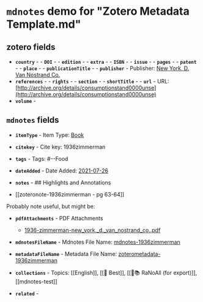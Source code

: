 # `mdnotes` demo for "Zotero Metadata Template.md"

## zotero fields

- **`country`** - - **`DOI`** - - **`edition`** - - **`extra`** - - **`ISBN`** - - **`issue`** - - **`pages`** - - **`patent`** - - **`place`** - - **`publicationTitle`** - - **`publisher`** -  Publisher: [New York, D. Van Nostrand Co.](new-york,-d.-van-nostrand-co.)
- **`references`** - - **`rights`** - - **`section`** - - **`shortTitle`** - - **`url`** -  URL: [http://archive.org/details/consumptionstand0000unse](http://archive.org/details/consumptionstand0000unse)
- **`volume`** - 


## `mdnotes`  fields

- **`itemType`** -  Item Type: [Book](book)
- **`citekey`** -  Cite key: 1936zimmerman
- **`tags`** -  Tags: #--Food
- **`dateAdded`** -  Date Added: [2021-07-26](2021-07-26)
- **`notes`** - ## Highlights and Annotations

- [[zoteronote-1936zimmerman - pg 63-64]]

Probably note useful, but might be:

- **`pdfAttachments`** -  PDF Attachments
	- [1936-zimmerman-new_york,_d._van_nostrand_co..pdf](zotero://open-pdf/library/items/5KJLWNI2)

- **`mdnotesFileName`** -  Mdnotes File Name: [mdnotes-1936zimmerman](mdnotes-1936zimmerman)

- **`metadataFileName`** -  Metadata File Name: [zoterometadata-1936zimmerman](zoterometadata-1936zimmerman)

- **`collections`** -  Topics: [[English]], [[📌 Best]], [[🌿📚 RaNoAll (for export)]], [[mdnotes-test]]

- **`related`** - 
  